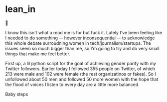 lean_in
=======

:nail_care:

I know this isn't what a read me is for but fuck it. Lately I've been feeling like I needed to do something -- however inconsequential -- to acknowledge this whole debate surroudning women in tech/journalism/startups. The issues seem so much bigger than me, so I'm going to try and do very small things that make me feel better. 

First up, a lil python script for the goal of achieving gender parity with my Twitter followers. Earlier today I followed 355 people on Twitter, of which 213 were male and 102 were female (the rest organizatinos or fakes). So I unfollowed about 50 men and followed 50 more women with the hope that the flood of voices I listen to every day are a little more balanced.

Baby steps 
